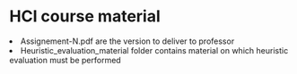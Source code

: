 <h1>
HCI course material
</h1>
<li>
Assignement-N.pdf are the version to deliver to professor
</li>
<li>
Heuristic_evaluation_material folder contains material on which heuristic evaluation must be performed 
</li>
